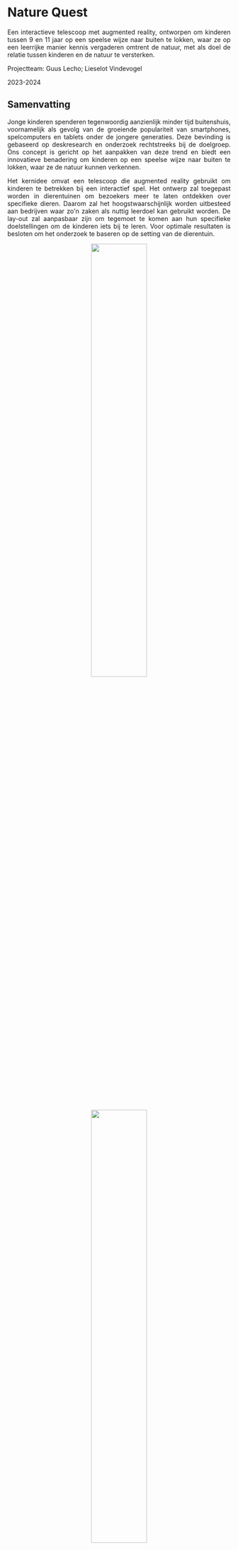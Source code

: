 # Nature Quest
<p align="justify">
Een interactieve telescoop met augmented reality, ontworpen om kinderen tussen 9 en 11 jaar op een speelse wijze naar buiten te lokken, waar ze op een leerrijke manier kennis vergaderen omtrent de natuur, met als doel de relatie tussen kinderen en de natuur te versterken.  

Projectteam: Guus Lecho; Lieselot Vindevogel 

2023-2024

## Samenvatting
<p align="justify">
Jonge kinderen spenderen tegenwoordig aanzienlijk minder tijd buitenshuis, voornamelijk als gevolg van de groeiende populariteit van smartphones, spelcomputers en tablets onder de jongere generaties. Deze bevinding is gebaseerd op deskresearch en onderzoek rechtstreeks bij de doelgroep. Ons concept is gericht op het aanpakken van deze trend en biedt een innovatieve benadering om kinderen op een speelse wijze naar buiten te lokken, waar ze de natuur kunnen verkennen. 
<p align="justify">
Het kernidee omvat een telescoop die augmented reality gebruikt om kinderen te betrekken bij een interactief spel. Het ontwerp zal toegepast worden in dierentuinen om bezoekers meer te laten ontdekken over specifieke dieren. Daarom zal het hoogstwaarschijnlijk worden uitbesteed aan bedrijven waar zo'n zaken als nuttig leerdoel kan gebruikt worden. De lay-out zal aanpasbaar zijn om tegemoet te komen aan hun specifieke doelstellingen om de kinderen iets bij te leren. Voor optimale resultaten is besloten om het onderzoek te baseren op de setting van de dierentuin.
<p align="middle">
<img src="https://github.com/lieselotvindevogel/images/blob/main/foto%204.png" width= "50%"/>  <img src="https://github.com/lieselotvindevogel/images/blob/main/Voor%20naast%20hero%20sketch.png" width= "50%"/></br><em> Figuur 1: Herosketch </em>
</p>

## Introductie
<p align="justify">
From screen time to green time. Een project om kinderen op een speelse manier weer naar buiten te brengen, midden in de natuur. Kunnen we technologie inzetten als een krachtige stimulans om jongeren aan te moedigen om meer buiten te spelen, extra plezier te beleven en tegelijkertijd kennis over de natuur op te doen? Het idee is om kinderen met behulp van een technologisch object de natuur in te lokken en hen een betoverende ervaring te bieden. 
<p align="middle"><img src="https://github.com/lieselotvindevogel/images/blob/main/Afbeelding1.jpg" width= "60%"/></br><em>Figuur 2: (Children are playing outside less and less | Adventure+, z.d.)</em>
</p>
<p align="justify">
We richten ons specifiek op kinderen rond de leeftijd van 9 tot 11 jaar, omdat deze groep al voldoende bewustzijn heeft om zelf te ontdekken hoe ze met nieuwe technologieën kunnen omgaan. Het is van essentieel belang dat kinderen het object direct begrijpen en kunnen bedienen zodra ze het in handen krijgen. Ons doel is om kinderen op een interactieve wijze naar buiten te laten gaan, waarbij ze met behulp van technologie de wereld om hen heen kunnen verkennen. 
<p align="justify">
Met het finaal concept wordt er gestreefd om de natuur te verbinden met de digitale wereld op een manier die boeiend en educatief is voor kinderen. Door middel van een innovatief technologisch apparaat willen we niet alleen de barrière tussen scherm en natuur doorbreken, maar ook een positieve impuls geven aan de relatie tussen kinderen en hun natuurlijke omgeving. Het project streeft ernaar om buiten spelen aantrekkelijker te maken en tegelijkertijd een waardevolle en leerzame ervaring te bieden. 

## Methodologie
<p align="justify">
De methodes die gevolgd worden voor dit project zijn de triple diamond van Zendesk en het NPD proces van Roozenberg en Eekels toegepast op het proces. Het eerste semester gaat over de eerste twee keren convergeren en focust zich dus op de discover en define fase van het project. Het tweede semester gaat over het prototype verder uitwerken met verschillende iteraties, de development fase, het laatste deel van de triple diamond. De specifieke stappen die gemaakt zijn in de discover en define zijn dieper uitgewerkt aan de hand van het NPD process. In het tweede semester is het NPD proces van Roozenberg en Eekels minder gebruikt doordat de richtlijnen van de opdrachten goed samen vielen met de triple diamond. Dit alles is weergegeven in 1 groot schema in fig. 3.  
<p align="middle"><img src="https://github.com/lieselotvindevogel/images/blob/main/methodologie.jpg" width= "65%"/></br><em>Figuur 3: methodologie </em>
</p>
<p align="justify">
In de discovery fase lag de focus vooral op User-Centered Design. Hierbij werden zorgvuldig de behoeften en wensen van gebruikers onderzocht. Hiermee werd een gefundeerde “how might we” gevormd waarmee er in de volgende fase aan de slag wordt gegaan. Dit staat gelijk aan het doorlopen van fase 1-2-3 bij Roozenberg en Eekels. Fase 4 is het einde van de discovery fase. De eerste definitie van het probleem is herbekeken en tot een “how might we” gekomen. 
<p>
 
</p>
<blockquote>
“Hoe kunnen we schoolkinderen (6-11j) avontuur en ontdekking in de natuur laten beleven met behulp van een slim speelgoed?” 
</blockquote>
<p align="justify">
De discovery fase resulteerde in een probleem, dat vervolgens in de definition fase nader werd uitgewerkt. Uit deze verdieping is een concept met verschillende prototypes ontstaan, elk met een specifieke rol in ons proces. Om het eerste semester af te ronden, is er na een gebruikerstoetsing een definitieve vorm van het concept gekozen. In het tweede semester is er volop gewerkt aan de verdere ontwikkeling en verfijning van dit concept. Dit komt overeen met de development fase van de triple diamond. In deze fase zijn er verschillende iteraties ontwerpt en geëvalueerd met de gebruiker. 
<p align="justify">
Voor de evaluatie van verschillende prototypes tijdens interviews werd de benadering van Activity-Centered Design toegepast. Deze methode richtte zich op het observeren van gebruikershandelingen en hun interactie met de ontwerpen. Deze aanpak werd gekozen vanwege de uitdaging bij kinderen om expliciet te benoemen hoe ze met iets omgaan. Door te focussen op hun handelingen konden we een correcter beeld krijgen van hun ervaringen en meningen betreffende de prototypes.  
<p align="justify">
Na iedere fase van onderzoek en prototypes is er een grondige analyse gemaakt van de resultaten. Deze zijn terug te vinden in de OneDrive (Opdracht gebruiksgericht ontwerpen) ieder onder hun eigen fase. De bevindingen worden meegenomen in doorlopen van volgende fasen tot aan het eindconcept. Het eindconcept omvat alle bevindingen die gedurende het jaar zijn verzameld. Al deze bevindingen zijn samengevat in een tabel met requirements, deze tabel is terug te vinden op het einde van deze bundel. 
 
## Discovery
### Doelstellingen
<p align="justify">
Wat willen we juist bereiken in de discovery fase? Het doel is om te onderzoeken hoe kinderen omgaan met de natuur. Is het mogelijk om technologie als stimulans te gebruiken om kinderen meer op een speelse manier naar buiten te doen gaan? Hoeveel tijd brengen kinderen door binnen? We trekken het probleem open en kijken naar het brede aspect ervan. We willen inzichten verkrijgen over hoe kinderen de natuur nu ervaren. Hiernaast willen we ook te weten komen welk speelgoed kinderen momenteel het meest bezig houdt en waarom dit zo is. 

 ### Materiaal & methoden
 <p align="justify">
In deze fase was het essentieel om het probleem grondig te verkennen. Door middel van deskresearch en een focusgroep met betrekking tot het probleem hebben we een globaal overzicht verkregen van diverse inzichten. 

De deskresearch was een benchmark (n=7) van verschillende producten. 
<p align="justify">
Er wordt gesurft naar websites van grote, bekende speelgoedwinkels. De online catalogus wordt gefilterd op de gewenste leeftijd en vervolgens op populariteit. Uit de populairste verkochte items worden de producten gekozen (proberen om zo verschillend mogelijke categorieën te nemen). 
<p align="justify">
Er wordt gekeken naar wat het product zo populair maakt. Zijn er bepaalde features waardoor het product zo aantrekkelijk is voor de kinderen? Vervolgens wordt er gekeken welke van deze features mogelijk te gebruiken zijn voor een nieuw digitech product om buiten te spelen. Deze features worden gerangschikt naar haalbaarheid en nut voor het nieuwe product. De meest belangrijke bepalen de trends voor het product. 
 <p align="justify">
De focusgroep (n=11) wordt gehouden bij 11 kinderen met een leeftijd tussen 8 en 10 jaar. Het is een diepgaand groepsinterview waar op interactieve wijze getoetst wordt naar kinderen hun ervaring met natuur en ontdekking. 

Vertrekkende vanuit de volgende onderzoeksvragen werd het interview opgesteld: 

A. Wat vinden kinderen avontuurlijk, hoe willen zij de natuur ontdekken? 

B. Welk (buiten)speelgoed bestaat er al en wat is populair onder deze leeftijdscategorie? 

C. Wat houdt kinderen bezig in hun vrije tijd, voor welke momenten moet er een oplossing komen? 
<p align="justify">
De vragen waren een combinatie van brainstormoefeningen, actieve oefeningen (tekenen, avontuurtje gaan beleven) en statische vragen die gesteld werden. Uit de antwoorden worden gezamenlijke inzichten, thema’s, objecten gezocht. Deze terugkomende informatie duidt waar kinderen op dit moment mee bezig zijn en welke verbanden zij leggen met spel en natuur. 

 ### Resultaten
<p align="justify">
Het uitgebreid analyseren stelde ons in staat om uiteenlopende en waardevolle ideeën te genereren. Om deze gegevens effectief samen te voegen en een helder beeld te creëren, zijn verschillende methoden toege past. 
<p align="justify">
In de benchmark kwamen per speelgoed een aantal populaire features naar voren. Deze belangrijke features werden gecategoriseerd en gerangschikt, we bekwamen volgende lijst van belangrijke eigenschappen. 

1. Autonomie en zelfstandigheid 
2. Diverse opties 
3. Vooruitgang en ontgrendeling (alles verzamelen) 
4. Creativiteit en bouwen 
5. Actie 
6. Audiovisuele feedback 
7. Verbeelding en rollenspel 
8. Competitie 

De resultaten van de focusgroep zijn  
<p align="justify">
Kinderen komen met veel verschillende ideeën af over avontuur. Ze weten zeer duidelijk wat avontuurlijk is en er bestaat veel avontuur. We zien dit ook terugkomen in creativiteit. Namelijk, ze hebben veel verschillende ideeën om voorwerpen te gebruiken. 
Bij de brainstorm over de natuur bekijken ze het begrip al zeer breed. Ze weten zeer goed wat alle facetten van de natuur zijn. 
Als al het voorgaande gecombineerd wordt met het erop uit trekken, is te zien dat kinderen altijd wel iets van avontuur kunnen verzinnen. Ze hebben heel veel ideeën en meer dan voldoende creativiteit om op pad te gaan en met verhalen terug te komen. 
Bij het favoriete speelgoed komen veel van deze avonturen terug maar dan digitaal op een scherm. Er wordt gekozen voor een scherm binnen uit gemakzucht omdat ze dan niets meer moeten maken en direct kunnen beginnen spelen. 
Inhoudelijk komen enkele thema’s een paar keer terug: Survival (hut bouwen, beschermen, overleven,… ); Bouwen (Minecraft, kampen, ...); Op toch gaan (kamperen, rechtdoortocht, andere werelden,...) 

De resultaten van de deskresearch en de focusgroep zijn vervat in enkele rapporten die terug te vinden zijn in volgende mapje [discovery](https://ugentbe-my.sharepoint.com/:f:/g/personal/guus_lecho_ugent_be/EmB7dOgy2bxIj7EZAW5QhpEBqS87obiWapYT5C1aDM4AlQ?e=JEem2P).


### Conclusies & implicaties
<p align="justify">
De implicaties van de benchmark voor het design zijn dat de terugkomende features zeker moeten geïntegreerd worden in het concept. Het zal waarschijnlijk niet mogelijk zijn om alle punten toe te passen in één concept, aangezien deze van verschillende categorieën speelgoed komen. Het zal toch aangeraden zijn om er zoveel als mogelijk rekening mee te houden. 
Kinderen tussen 8 en 10 jaar hebben een intrinsieke behoefte aan avontuur en exploratie. Ze zijn buitengewoon creatief in hun benadering van avontuur, waarbij ze diverse elementen van de natuur integreren in hun spel. De connectie en de verbinding naar de natuur is dus reeds aanwezig. Dit is ook de reden waarom er voor deze leeftijd is gekozen.
Uit hun favoriete speelgoedkeuzes blijkt dat digitale speelervaringen populair zijn. Toch hebben kinderen een verlangen naar fysieke interactie in de natuur. Dit suggereert een mogelijkheid om technologie te gebruiken om hen naar buiten te brengen en hun ervaringen te verrijken. 
De finale “how might we” die bekomen wordt is de volgende:  

"Hoe kunnen we schoolkinderen (6-11j) avontuur en ontdekking in de natuur laten beleven met behulp van een slim speelgoed?"

Deze vraag gaan we proberen oplossen met het concept dat in de definition fase bepaald wordt. 

 

## Definition
### Doelstellingen
<p align="justify">
In de definition fase wordt er gestreefd om binnen een korte periode een uiterst helder beeld te ontwikkelen van het concept. Door middel van het creëren en evalueren van diverse prototypes, evenals het voeren van doelgerichte interviews, beogen we een diepgaand inzicht te verkrijgen. Het doel is om aan het einde van deze fase een goed doordacht concept te hebben, waarop we in het tweede semester kunnen voortbouwen. De basisvorm van het concept zal tegen die tijd vast liggen, waardoor de focus in het tweede semester met name zal liggen op de technologische kant. 

 ### Materiaal & methoden
 <p align="justify">
De vorm van het product is onderzocht geweest aan de hand van twee waves van prototypes. Per wave zijn drie verschillende varianten van het product gemaakt. Deze varianten gaven ons na gebruiker interviews, inzichten die ons verder konden helpen met de beslissing over de functionele vorm van het product. 
<p align="justify">
Wave 1 prototypes: test de algemene vorm van het product. (n=3) 
Materiaal: 
<p align="middle"><img src="https://github.com/lieselotvindevogel/images/blob/main/Afbeelding4.png" width= "60%"/></br><em>Figuur 4: prototypes wave 1 </em>
</p>
<p align="justify">
Methode: 
Aan de hand van deze drie objecten wordt een gebruikers interview opgesteld om antwoord te krijgen op volgende onderzoeksvraag:
Welke vorm van het speelgoed werkt het beste?
-	Kinderen moeten direct begrijpen hoe ze het moeten gebruiken
-	Het moet leuk zijn om te gebruiken
-	Grootte (lompheid): is er plaats voor elektronica maar kunnen de kinderen het dan nog gebruiken
-	Interactie met het voorwerp: interesseert het kinderen wel dat de telescoop uitgeschoven kan worden
<p align="justify">
De gebruiker krijgt alle drie de versies te zien. Hij moet vervolgens een korte simulatie doorlopen met elke versie. De geïnterviewde kan dus zeer goed kiezen en vergelijken welke versie van het object hij het beste vindt.
Wave 2 prototypes: kijkt naar de interactie met het product en hoe de gebruiker het scherm zal bedienen. (n=3)
Materiaal:
<p align="middle"><img src="https://github.com/lieselotvindevogel/images/blob/main/Afbeelding1.png" width= "60%"/></br><em> Figuur 5: prototype wave 2 </em>
</p>
<p align="justify">
Methode:
Aan de hand van deze drie objecten wordt een gebruikers interview opgesteld om antwoord te krijgen op volgende onderzoeksvragen:
Welke positie van de knoppen zorgt voor de makkelijkste interactie?
Welke variant van knoppen levert het hoogste gebruiksgemak en hoe moeten deze knoppen er dan uitzien?
Bij deze wave krijgt de gebruiker telkens maar één versie van de prototypes te zien. We willen een diepere connectie met de gebruiker en het voorwerp. We willen geen oppervlakkige vergelijking tussen de verschillende opties maar we willen begrijpen waarom een bepaalde versie goed of slecht is zodat deze goede of slechte eigenschappen ook bekeken kunnen worden in de andere versies.

### Resultaten

<ul>De resultaten van wave 1 zijn:
 
 <li>Gebruiker 1: Telescoop > vergrootglas > verrekijker</li>
 <li>Gebruiker 2: Verrekijker > telescoop > vergrootglas</li>
 <li>Gebruiker 3: Telescoop > verrekijker > vergrootglas</li>
</ul>
De volgorde van de vorm waren voor iedere gebruiker anders.
<p align="middle"><img src="https://github.com/lieselotvindevogel/UCD_SEM1/blob/main/IMG_20240121_163212%20.jpg" width= "30%"/></br><em> Figuur 6: gebruiker wave 1</em></p>
<p align="justify">
Over het algemeen tonen de conclusies aan dat de telescoop, ondanks enkele kwaliteitsproblemen met het schuifmechanisme, als het meest favorabele prototype wordt beschouwd vanwege de sterke visuele herkenning en de associatie met avontuurlijke verhalen. De verrekijker wordt ook positief beoordeeld, vooral vanwege de bekendheid ervan thuis en de goede passing op het gezicht. Het vergrootglas wordt als minder interessant beschouwd, voornamelijk omdat het als te eenvoudig en niet speels genoeg wordt ervaren. Over het algemeen benadrukken de conclusies het belang van herkenning, speelsheid en goede kwaliteit bij het ontwikkelen van een succesvol eindproduct.
Bij de telescoop verstaan de kinderen rapper hoe ze met het voorwerp moeten omgaan. Dit kan ook liggen aan enige herkenning met het voorwerp, maar ook omdat het iets is wat eenvoudig te gebruiken valt. Het interesseert de kinderen zeker en vast dat de telescoop kan uitschuiven. Over het uitschuiven moet nog praktisch nagedacht worden omdat dit niet eenvoudig te realiseren valt met de elektronica die erin zal verwerkt moeten worden.
</p>
<p align="middle"><img src="https://github.com/lieselotvindevogel/images/blob/main/Afbeelding2.jpg" width= "30%"/></br><em> Figuur 7: gebruiker wave 1</em>
</p>
<p align="justify">
De resultaten van wave 2 zijn:
De versie met de knoppen vooraan gaf de beste ervaring. Door de knoppen vanachter botste de gebruiker met zijn mouw tegen het gezicht. De variant van knoppen vooraan is minder duidelijk te kiezen. Wel zijn er enkele designfeatures waar rekening mee gehouden kan worden om tot een derde finale variant van knoppen te komen.
<p align="justify">
De knoppen zouden best iets groter zijn, zodat er minder gekeken moet worden en dat er minder vaak twee knoppen tegelijk ingedrukt worden.
De knoppen moeten meer intuïtief zijn en feedback geven zodat de kinderen niet moeten kijken op welke knop ze duwen maar dat ze het kunnen voelen. Iets minder knoppen kunnen hier ook bij helpen.
Het design moet ook zowel voor rechtshandigen als voor linkshandigen werken.
<p align="middle"><img src="https://github.com/lieselotvindevogel/images/blob/main/Afbeelding3.jpg" width= "30%"/></br><em> Figuur 8: gebruiker wave 2</em>
</p>

De resultaten van de interviews zijn vervat in enkele rapporten die terug te vinden zijn in volgende mapje [definition](https://ugentbe-my.sharepoint.com/:f:/g/personal/guus_lecho_ugent_be/EhM6lTMHFRVAvtqnNgkCbIIBnUWxCHP-qRoDDM2QlJ6DZQ?e=enKGHK).

### Conclusies & implicaties
<p align="justify">
Dit onderzoek heeft geleid tot het identificeren van de richting waarin verder zal gegaan worden met het concept. 
Wave 1 heeft de vorm van het object definitief vastgelegd op een telescoop. Dit was het meest favoriete object. Er zijn ook enkele belangrijke aspecten die bij het eindproduct aanwezig moeten zijn, namelijk: herkenning, speelsheid en goede kwaliteit.
Bij wave 2 kon er dan verder getest worden op de telescoop. De implicatie van deze wave op het design is dat de knoppen vooraan op het speelgoed moeten zitten. De variant van knoppen ligt niet vast door dit onderzoek. In het tweede semester zullen deze nog verder bestudeerd moeten worden en zeker ook in combinatie met de uitwerking van het display en spel. Er zijn wel enkele vereisten voor de knoppen bevonden waar wel rekening mee moet gehouden worden in verdere prototypes.
De bekomen bevindingen zijn een leidraad voor het vervolg van het project, waarbij het doel is om het gekozen concept verder te verfijnen en ontwikkelen op technologisch vlak.

 ## Development 1 : The Body
### Doelstellingen
<p align="justify">
 Op basis van antropometrische data worden enkele fysische eigenschappen van de telescoop gecontroleerd en afgetoetst. De belangrijkste eigenschappen die hier gecontroleerd worden zijn de maximale dikte van de grootste buis en de maximale totale lengte van de telescoop. Om de technologie later te integreren in het product is een zo dik mogelijke buis en een zo lang mogelijke telescoop preferabel omdat er dan zoveel mogelijk interne plaats is. De afmetingen kunnen echter niet oneindig groot gekozen worden. Deze moeten op maat zijn van het uiteindelijke doelpubliek. Deze development geeft dus als resultaat de afmetingen van het uiteindelijke product.

 ### Materiaal & methoden
 <p align="justify">
Het gekozen design type, "Design for the small" (P5), is een bewuste en doordachte beslissing geweest. Dit ontwerpprincipe benadrukt het belang van het richten op de kleinste gebruiker, waardoor het ontwerp niet alleen geschikt is voor kinderen met een kleinere gestalte, maar ook voor grotere kinderen. Door te beginnen met het ontwerpen voor de kleinste persoon wordt gegarandeerd dat het product voor een breed scala aan gebruikers geschikt zal zijn. 
Als eerste wordt de voorkeur van diameter van de buis bepaald. Met behulp van deze diameter wordt dan de totale lengte van de telescoop gecontroleerd.

#### Diameter eerste buis (n=3)
<p align="justify">
Uit de antropometrische data komt dat voor P5 een buisdiameter van 54mm nodig zou zijn. Drie diameters van standaardbuizen die rond deze diameter liggen worden getest. Zo zijn de diameters 40mm, 50mm en 74mm. Zoals in figuur 9 te zien.

<p align="middle"><img src="https://github.com/lieselotvindevogel/images/blob/main/materiaal%20-%20test%201.jpg" width= "50%"/></br><em> Figuur 9: testmateriaal </em></p>
<p align="justify">
De gebruikers krijgen een korte uitleg van het spel en het voorwerp. Ze krijgen vervolgens alle drie de diameters om vast te nemen. Er wordt hun gevraagd naar welke diameter ze het beste kunnen vasthouden en welke het meeste gebruiksgemak en comfort geeft. Elke gebruiker moet interageren met alle verschillende diameters. Zo kan de respondent goed vergelijken tussen de verschillende stukken en aantonen waarom die voor het ene kiest en niet voor het andere.

 #### Totale lengte telescoop (n=3)
 <p align="justify">
De data voor de lengte van de arm geeft voor P5 een lengte van 504mm. Er wordt een buis voorzien die langer is dan deze lengte. Zo kunnen de gebruikers de buis minder ver of net verder dan 504 schuiven.

 <p align="middle"><img src="https://github.com/lieselotvindevogel/images/blob/main/testpersoon%202-%20lengte.jpg" width= "50%"/></br><em> Figuur 10: test totale lengte </em></p>
 <p align="justify">
 De gekozen buis uit het eerste deel wordt vervolgens op het lange stuk buis gestoken. Zoals op figuur 10 te zien is. De gebruikers worden vervolgens gevraagd om de buis een paar keer naar voor en naar achter te schuiven en vervolgens om de buis te schuiven tot de locatie tot waar het comfortabel aanvoelt. Deze afstand wordt aangeduid op de buis en wordt opgenomen.
  
Het volledige protocol is te vinden via volgende link: [Protocol development 1](https://ugentbe-my.sharepoint.com/:w:/g/personal/guus_lecho_ugent_be/EZeUeyl1f-5Ij6RfCyWWGyYBc1mDRPKKcv3YyqOjGo0wqA?e=F26V6i).
 
### Resultaten
#### Diameter eerste buis
<p align="justify">
Testpersoon 1 vindt de 2e afmeting van de buis het beste. De 1e voelt te groot aan en de 3e is dan weer te klein. De 2e ligt perfect in de hand.
<p align="justify">
Testpersoon 2 verkiest ook de 2e tegenover de andere diameters. Toen de 3e buis werd voorgesteld was er geen twijfel meer dat hij de 2e het beste vindt. Toen er naar de reden werd gevraagd was het antwoord direct dat de 1e buis te groot was voor zijn hand en de 3e dan weer te klein.
<p align="justify">
Testpersoon 3 verkiest de 1e grote buis tegenover de andere diameters. Dit kan te verklaren zijn doordat testpersoon 3 haar handen groter was dan de andere testpersonen. Het kan ook te verklaren zijn omdat ze al 11 was en de andere testpersonen 9/10 jaar oud. De tweede vond de testpersoon ook goed, maar toch ging de voorkeur naar 1. De derde was te klein, dit is zelf ook gecapteerd geweest tijdens het interview.

 #### Totale lengte telescoop
Voor de eerste persoon maakte het niet veel uit, maar uiteindelijk heeft hij toch een antwoord gegeven. De totale lengte van de schuifbuis vond hij goed genoeg. 
<p align="middle"><img src="https://github.com/lieselotvindevogel/images/blob/main/testpersoon%201%20-%20lengte.jpg" width= "50%"/></br><em> Figuur 10: totale lengte persoon 1 </em></p>
De tweede persoon wilde zelf nog langer gaan dan de normale buis. (zie onderstaande foto)
<p align="middle"><img src="https://github.com/lieselotvindevogel/images/blob/main/testpersoon%202-%20lengte.jpg" width= "50%"/></br><em> Figuur 11: totale lengte persoon 2 </em></p>
De derde persoon vindt de lengte van de stok goed genoeg. De testpersoon verschoof de buis tot aan de stop en vond dit perfect. 
<p align="middle"><img src="https://github.com/lieselotvindevogel/images/blob/main/testpersoon3%20-%20lengte.jpeg" width= "50%"/></br><em> Figuur 12: totale lengte persoon 3 </em></p>
<p align="justify">
Deze test was niet eenvoudig te bepalen want voor de kinderen doet de lengte er niet echt toe. Ze vonden het allemaal goed wat er gedaan werd.

Het volledige rapport is te vinden via volgende link: [Rapport development 1](https://ugentbe-my.sharepoint.com/:w:/g/personal/guus_lecho_ugent_be/EXGRewh3i4lKsPRrRqzr-GIBd-kwIrw7r99lA7hs726Zgw?e=LNdLLp) 

 ### Conclusies & implicaties
 <p align="justify">
De conclusie van deze development is dat de eerste buis een maximale diameter van 50mm kan hebben. De totale lengte van de telescoop mag maximaal 500mm zijn. Met deze afmetingen blijft het voorwerp comfortabel voor de gebruikers.



## Development 2 : The Mind 
### Doelstellingen
<p align="justify">
Deze deeldevelopment focust zich op de usability en de user experience. In deze fase wordt er een eerste versie van het spel gemaakt en wordt dit voor een eerste keer getest op gebruikers. Als eerste wordt het product bij experts getest. Vervolgens vindt er een aanpassing plaats en worden er usability testen gedaan bij het doelpubliek. Het doel van deze fase is het spel en de interacties met het voorwerp om het spel te kunnen spelen te evalueren. De interactie met de telescoop en het spel zullen enkele design criteria met zich meebrengen om zowel het spel zelf als het object mee te verbeteren.

### Materiaal & methoden
<p align="justify">
Deze development bestaat uit twee delen. Als eerste een expert evaluation bij medestudenten en vervolgens usability testen bij het doelpubliek.

#### Expert evaluation (n=2)
<p align="justify">
Aan de hand van de heuristieken van Nielsen zijn er enkele criteria waar de experten zullen naar kijken bij het testen van het prototype. Uit de heuristieken is er gekozen geweest voor volgende aandachtspunten.
<ul>
 <li>Error preventie</li>
 <li>Herkenning in plaats van herinnering</li>
 <li>Flexibiliteit en efficiëntie in gebruik</li>
 <li>Eenvoudige iconen/ handeling</li>
 <li>Esthetisch en minimalistisch design</li>
</ul>
<p align="justify">
Deze criteria worden beoordeeld en genoteerd. Vervolgens kunnen deze omgezet worden in design requirements. Tijdens de test wordt er ook geobserveerd wat de gebruikers met het object doen en hoe ze het spel spelen.
<p align="justify">
De experten krijgen eerst een korte uitleg van het spel. Vervolgens spelen zij het spel. Dit gebeurt via een smartphone die op het einde van de telescoop het scherm simuleert dat in latere versies verwerkt zal zijn in de telescoop zelf. Op het scherm komt een eertse versie van het spel die gemaakt is in Protopie. Omdat er geen logica en electronica in dit prototype aanwezig is wordt de Wizard of Oz techniek toegepast. Respondenten voeren de interactie met het prototype uit maar de interviewer stuurt met de controller op een apart scherm de applicatie aan. Figuur 13 toont het prototype waarop deze test uitgevoerd is.
<p>
<p align="middle"><img src="https://github.com/lieselotvindevogel/images/blob/main/Foto13.jpg" width= "30%"/></br>Figuur 13: prototype </em></p>
</p>
<p align="justify">
Figuur 14 toont de gsmhouder waarmee een scherm gegenereerd wordt.
Tussen de twee testen met de verschillende experts is het design van de protopie reeds aangepast om nog betere optimalisatie toe te laten.
 
<p align="middle"><img src="https://github.com/lieselotvindevogel/images/blob/main/Foto14.jpg" width= "30%"/></br><em> Figuur 14: prototype </em></p>

#### Usability testen (n=2)
<p align="justify">
De usability testen worden uitgevoerd bij twee proefpersonen van het doelpubliek. Enkele usability goals zijn opgesteld en deze worden afgetoetst bij deze gebruikers. Dit is ook de eerste keer dat een gebruiker van het doelpubliek het spel zal spelen en dus zijn ook de reacties tijdens het spelen zeer belangrijk. 
De proefpersonen krijgen een korte uitleg van het spel. Vervolgens spelen ze het spel, met behulp van de WoZ techniek. Na het spelen van het spel is er een gesprek om te vragen wat ze ervan vonden. De antwoorden op de vragen worden genoteerd en verwerkt tot design requirements. 

##### Usability goals
<p align="justify">
<ul>
 <li>Het uitschuiven om het spel aan te zetten moet zonder uitleg logisch zijn</li>
 <li>De speler begrijpt dat hij vooraan moet knijpen om te interageren met het spel (met de uitleg die gegeven is)</li>
 <li>Het draaien aan de telescoop om in en uit te zoomen lukt en voelt natuurlijk aan</li>
 <li>De speler kan het spel volgen en begrijpt telkens wat hij moet doen zonder bijkomende uitleg</li>
 <li>Het verschil tussen de interactie van lang en kort knijpen wordt duidelijk en heeft geen verdere uitleg nodig (uiteindelijke doel, er moet op het einde van het spel niet altijd meer gezegd worden wanneer er lang geknepen moet worden en wanneer kort)</li>
 <li>De gebruiker kijkt echt door de telescoop en gebruikt het echt om mee rond te kijken door de ruimte (hij/zei kijkt niet gewoon rond en dan door de telescoop maar kijkt de hele tijd door de telescoop zelf)</li>
</ul>

Het volledige protocol is te vinden via volgende link: [Protocol development 2](https://ugentbe-my.sharepoint.com/:w:/g/personal/guus_lecho_ugent_be/EbLS7eyIyCVJgyqAJpTK9MQBhUPuMMKVQ3SPZoPrF560Tw?e=2HB8Mu)

### Resultaten
#### Expert evaluation
<p align="justify">
De eerste testpersoon kreeg de eerste versie van de protopie te zien. Figuur 15 toont het ingevulde figma bestand met de heuristieken van Nielssen.

<p align="middle"><img src="https://github.com/lieselotvindevogel/images/blob/main/Figuur%2015.jpg" width= "40%"/></br><em> Figuur 15: heuristieke evaluatie </em></p>


<p align="justify">
De tweede persoon kreeg dan al een tweede versie van de protopie applicatie te zien. Deze was al aangepast met enkele dingen die de eerste persoon had gezegd. Figuur 16 toont haar ingevuld figma bestand met de evaluatie voor deze versie en de interactie.
<p align="middle"><img src="https://github.com/lieselotvindevogel/images/blob/main/Figuur%2016.jpg" width= "40%"/></br><em> Figuur 16: heuristieke evaluatie </em></p>


<p align="justify">
Deze aandachtspunten zijn allemaal vertaald naar design requirements.

#### Usability testen
<p align="justify">
De proefpersonen gaven nuttige antwoorden op de vragen die gesteld zijn om de usability goals te testen. Deze antwoorden werden vervolgens ook vertaald naar design requirements.
Enkele voorbeelden van antwoorden.
“Ja, het was makkelijk om te begrijpen wat ik moest doen. De opdrachten kwamen op het scherm.”
“Kort knijpen was om het dier te zien te krijgen en lang knijpen was altijd als ik iets wou scannen.”
“Wat ik moeilijk vond, was soms de opdrachten heel snel achter elkaar kwamen, dan moest ik goed opletten.”


<p align="middle"><img src="https://github.com/lieselotvindevogel/images/blob/main/17.jpg" width= "50%"/></br><em> Figuur 17: uitgeschoven prototype </em></p>


Het volledige rapport is te vinden via volgende link: [Rapport development 2](https://ugentbe-my.sharepoint.com/:w:/g/personal/guus_lecho_ugent_be/EcQ3tQcofmlDhvAmm6FE2CsBpbVfpBuwv3tyJWx7hR2olQ?e=AoFtCH)

### Conclusies & implicaties
<p align="justify">
Deze development heeft veel inzichten met zich meegebracht. Deze inzichten kunnne gebruikt worden om de interacties met de telescoop te verbeteren en om het spel zelf te verbeteren. De protopie, wat het spel moet voorstellen, is al een paar keer geupdatet en kan nog verder aangepast worden. De inzichten werden vertaald naar volgende design requirements.


| Requirement                                                                                                        |
|:------------------------------------------------------------------------------------------------------------------|
| Het object moet vlot bewegen, bij het in en uitschuiven en het draaien mag het niet te stroef zijn zodat dit niet lukt. |
| Een korte uitleg zodat er rap naar het spel gegaan kan worden (al spelend uitleg geven) => Er mag geen lange uitleg nodig zijn. |
| Inzoomen moet een goede respons geven, instant zijn.                                                              |
| Extra feedback tijdens het draaien en inzoomen (trilling/geluid/…).                                                |
| De afstand van het scherm tot het oog goed bepalen, zorgen dat het scherm groot genoeg zichtbaar is en dat het leesbaar is (mogelijks lenzen toevoegen). Zorgen dat het ook voor iedereen zichtbaar is (mensen met bril). |
| Een gate maken bij elk scherm/tekst. Gebruikers moeten eerst een handeling doen voor dat het scherm weg gaat. Anders bestaat de kans dat ze het gemist hebben. |
| De knop moet visueel en ook tactiel duidelijk te herkennen zijn => de knop moet ook effectief werken.              |
| De tekst met de instructie moet pas verdwijnen na een handeling, niet vanzelf.                                     |
| Iets meer interactie voorzien (knijpen + draaien tegelijk) of meer dan enkel visuele feedback.                     |
| Lang knijpen goed timen zodat dit niet te lang duurt.                                                             |
| Esthetisch: het is een spel voor kinderen dus leuke, speelse graphics en kleuren.                                  |
| Uitleg over de interacties aan de start geven, niet pas vlak voor ze nodig zijn (soort van tutorial).              |
| De telescoop mag niet te gemakkelijk terug naar binnen schuiven, als ze uitgeschoven is moet ze in deze staat blijven staan. |
| De knop moet visueel en ook tactiel duidelijk te herkennen zijn.                                                  |
| Variant voor andere talen.                                                                                        |
| Feedback tijdens en na het knijpen, niet enkel visuele feedback.                                                  |
| Object moet sterk gemaakt zijn, het mag niet aanvoelen alsof het kapot kan gaan. Kinderen moeten het gevoel hebben dat ze er mee kunnen doen wat ze willen en moeten doen. |


## Development 3 : The Senses 
### Doelstellingen
<p align="justify">
Het doel van de laatste develop opdracht is om het prototype nog een laatste keer te verbeteren. De focus ligt vooral op de human senses en dus op de input en de output van de verschillende interacties. Het concept is geanalyseerd met een hiërarchische taakanalyse waarin de interactieopties in kaart zijn gebracht. Deze analyse beschrijft stap voor stap hoe het product wordt gebruikt, van begin tot eind.  Deze mapping was essentieel om de juiste interacties effectief te kunnen testen. Bij iedere interactie is nagedacht naar de verschillende mogelijkheden. Voor de testen is er gekozen om gebruikt te maken van geluid, trillingen en visuele weergave. Deze interacties zijn ieder op zijn manier toegevoegd aan het prototype. Uit de testen zal blijken of dit een meerwaarde was om toe te voegen of niet.  
<p align="middle"><img src="https://github.com/lieselotvindevogel/images/blob/main/hi%C3%ABrarchische%20taakanalyse.png" width= "95%"/></br><em> Figuur 18: hiërarchische taakanalyse </em>
<ul>
 <li>Zijn de aanpassingen een nuttige toevoeging?</li>
 <li>Is de knop beter nu er een siliconen knijpstuk zit?</li>
 <li>Is de ratel bij het draaien een meerwaarde?</li>
 <li>Het spel maakt geluid bij bepaalde handelingen, is dit een verbetering?</li>
 <li>Het spel trilt bij bepaalde handelingen, is dit een verbetering?</li>
</ul>

Er wordt een antwoord gezocht op deze bovenstaande vragen.

### Materiaal & methoden
<p align="justify">
Deze vragen worden onderzocht aan de hand van een usability test (n=4) bij het doelpubliek. De protopie is sinds de vorige test aangepast. Deze maakt nu ook geluid bij bepaalde handelingen en zorgt voor trillingen in de gsm tijdens het scannen. Halfverwege de testversie van het spel valt dit geluid en deze trilling weg. 
Er zijn ook enkele fysieke toevoegingen gedaan aan het prototype. Op figuur 19 is de siliconen knijpknop te zien. Door hierin te knijpen hebben de gebruikers interactie met het spel. Op figuur 20 is een ratel te zien. Deze zorgt voor geluid en trilling bij het draaien om in en uit te zoomen. 
 
<img src="https://github.com/lieselotvindevogel/images/blob/main/19.jpg" width= "50%"/></br><em> Figuur 19: siliconen knijpstuk</em>

<img src="https://github.com/lieselotvindevogel/images/blob/main/20.jpg" width= "50%"/></br><em> Figuur 20: ratelstuk </em>


<p align="justify">
De respondenten worden gevraagd om het protopiespel te spelen. Tijdens het spel moet de interviewer goed observeren wat de reactie is als het geluid wegvalt. Na het spel wordt een gesprek gestart met enkele vragen om hun ervaring met de interacties te bepalen.
De data wordt opgenomen door notities te maken en observaties te maken. Na het interview worden de observaties opgeschreven zodat deze in het rapport opgenomen kunnen worden. Achteraf wordt de data geanalyseerd door een antwoord te formuleren op de onderzoeksvragen door de thema’s die besproken zijn in het interview te gebruiken. 

Het volledige protocol is te vinden via volgende link: [Protocol development 3](https://ugentbe-my.sharepoint.com/:w:/g/personal/guus_lecho_ugent_be/EfGBGDDeJCtCnnst6exLfhcBnYmyQGcC4pjrI1hwY7UFUA?e=8HyVR0)

### Resultaten
<p align="justify">
De proefpersonen gaven veel antwoorden op de vragen die gesteld werden. Deze antwoorden werden vertaald naar design requirements. Enkele voorbeelden van antwoorden zijn.
“Ja, ik merkte dat het trillen stopte. Ik denk dat het wel nodig is, het maakt het spannender.”
“Ik vond het in het begin beter met de stem, maar daarna maakte het niet zo veel uit. Geluid is wel belangrijk, het maakt het spel leuker.”
“Das helemaal niet moeilijk. Het knijpen gaat makkelijk, ik heb geen problemen met die knop.”
“Misschien zou het leuk zijn als de telescoop ook trilt als je de sterren krijgt.”

/// figuur 21 iemand met het finale prototype ///
<p align="middle"><img src="https://github.com/lieselotvindevogel/images/blob/main/21.png" width= "50%"/></br><em> Figuur 21: finaal prototype </em></p>


Het volledige rapport is te vinden via volgende link: [Rapport development 3](https://ugentbe-my.sharepoint.com/:w:/g/personal/guus_lecho_ugent_be/EdRbPTddkplFs-zOVoXkUjIBpAc73GV-_wfh07C0kwwXjw?e=2dbd3q)

### Conclusies & implicaties
<p align="justify">
De antwoorden op de onderzoeksvragen zijn afgeleid uit de antwoorden van de gebruikers. De knop is beter met het siliconen knijpstuk, wel moet er nog een mechanische stap aan verbonden worden zodat het klikt. De ratel zorgt voor extra interactie tijdens het inzoomen en is dus een meerwaarde. Geluid en trillen tijdens het spel zijn ook een positief punt. Wel moet gekeken worden waar dit kan gebeuren en in welke mate. Deze bevindingen en andere zijn ook nog omgezet naar design requirements.

| Requirement                                                                                                   |
|---------------------------------------------------------------------------------------------------------------|
| Variatie in de leerdoelen en uitdagingen om de nieuwsgierigheid van de kinderen te prikkelen. Meer verscheidenheid in opdrachten. |
| De optie om te kiezen uit verschillende soorten telescopen met unieke eigenschappen en kleuren.                |
| Mogelijkheid om de telescoop aan te passen qua kleur en uiterlijk.                                            |
| De knop moet visueel aangeven wanneer er geknepen moet worden, bijvoorbeeld door te knipperen of trillen in de knop zelf. |
| De telescoop moet trillen tijdens het scannen en bij specifieke gebeurtenissen, zoals het verkrijgen van sterren. |
| Geluid is belangrijk tijdens het spelen, extra geluidseffecten toevoegen.                                       |
| De stem moet duidelijk en goed verstaanbaar zijn, eventueel met de mogelijkheid om de stem te kiezen of aan te passen. |
| Een stem die instructies geeft is nuttig, vooral aan het begin, maar moet niet te veel praten. (meeste info nog steeds ook visueel) |
| Samen met vrienden kunnen spelen. Een sociaal aspect eraan toevoegen.                                           |
| Een knijpknop is een goede vorm van interactie (zorgt ook voor een vorm van robuustheid).                       |
| De telescoop moet een voelbare trilling geven tijdens het draaien om in en uit te zoomen (Geeft een beter gevoel van dat er iets gebeurt). |



## Algemene Conclusie
### Conclusie
<p align="justify">
Alle testen en onderzoek hebben ons gebracht tot een prototype met een vrij grote productmaturiteit. Vooral op het vlak van vorm van het object en op het vlak van het spel en concept heeft het product al grote stappen gezet. Als we terugkijken naar de originele opdracht hebben we deze goed kunnen volbrengen. We hebben een technologisch speelgoed waardoor kinderen een leuk, speels en avontuurlijk moment kunnen hebben in een dierentuin. Dit leert hun iets bij over de dieren en brengt hun dichter in contact. Het eindproduct is een prototype dat er ook nog vrij goed uitziet. 
 
<p align="middle"><img src="https://github.com/lieselotvindevogel/images/blob/main/Figuur%2022%20(1).jpg" width= "40%"/>  <img src="https://github.com/lieselotvindevogel/images/blob/main/Figuur%2022%20(2).jpg" width= "40%"/></br><em> Figuur 22: finaal prototype </em></p>



 <p align="justify">
In eerste instantie is het product verder ontwikkeld met Protopie. Dit is een goedkope manier om de eerste interactie met het scherm en het spel te simuleren. Door middel van wizard of oz simulatie kunnen we met een tweede scherm het scherm binnen het product aansturen. In het prototype was het niet nodig om arduino toe te voegen, maar in het mate van mogelijk is dit toch toegepast.
Het bedenken en bouwen van de verschillende prototypes heeft ervoor gezorgd dat het product vooruit gaat. Verdere prototypes zijn zeker ook nog nodig. Dit zowel op de vlakken die al iets beter onderzocht zijn in deze studie, maar ook op het technologische vlak. Tot nu toe zit er nog geen electronica in het prototype. Hier is al voor een stuk over nagedacht maar het was een grote stap om deze ook te kunnen integreren binnen de grenzen van dit vak. Figuur 23 toont een visie van ons op hoe de electronica geintegreerd kan worden.
  
<p align="middle"><img src="https://github.com/lieselotvindevogel/images/blob/main/Figuur%2023.png" width= "60%"/></br><em> Figuur 23: interne elektronische componenten </em></p>

<p align="justify">
De elektronische componenten zijn:
camera met sensoren, microcontroller, batterijen, rond lcd-scherm, vibratie component, speaker, flexsensor (voor de knop), proximity sensor (om te zien wanneer de telescoop geopend wordt), rotatie sensor (voor het in- en uitzoomen), oplaadpoort
<p align="justify">
Andere componenten die nog toegevoegd moeten worden zijn een beschermglas langs voor en achter en mogelijks lenzen zodat het scherm duidelijker zichtbaar en leesbaar is.
<p align="justify">
De software die de dieren herkent en die de augmented reality stuurt zal uiteraard ook uitgezocht en getest moeten worden. Een mogelijke oplossing hiervoor zijn camera's met geintegreerde image recognition. Een voorbeeld hiervan is de Pixie 2 maar er zijn er nog. Dit moet verder nog uitgezocht worden.
Het spel kan ook grafisch en op het vlak van gameification nog verder uitgewerkt worden.


### Design requirements 
<p align="justify">
Uit de testen zijn criteria voortgekomen. Deze criteria zijn omgezet in design requirements voor het eindproduct. Gedurende het jaar en het verloop van de prototypes is er elke keer geprobeerd om zoveel mogelijk requirements af te checken om een zo goed mogelijk product te krijgen. Naast de rechstreekse antwoorden op onderzoeksvragen kwam er uit elk gesprek met doelpubliek, experten,... ook andere inzichten boven. Deze zijn ook opgenomen in de requirements.
De requirements zijn onderverdeel onder volgende categoriën:

| Cognitief | Fysiek | Antropometrisch | Interactie | Feedback | Spel | Geluid | Esthetisch | Extra |
|-----------|-------|-----------------|------------|----------|------|--------|-----------|-------|


De volledige lijst met alle requirements die geldig zijn voor het product is terug te vinden via volgende link: [List of requirements](https://ugentbe-my.sharepoint.com/:x:/g/personal/guus_lecho_ugent_be/EcUe2no-oOJLtIS9VaK56fQB65QQruSuPiPCLdR_xoHUNQ?e=W1WTqq)

### Kritische reflectie
<p align="justify">
Het eerste semester is succesvol verlopen, met enkele onverwachte uitdagingen die desondanks vakkundig zijn aangepakt. Over het geheel genomen zijn de doelen voor dit semester volledig gerealiseerd. Aan het einde van deze periode hebben we nu een solide prototype, dat als fundament zal dienen voor verdere ontwikkeling in het komende semester. Bij nadere beschouwing van de tijdslijn valt op dat we een stevige basis hebben gelegd met het huidige prototype, waarop we in het volgende semester uitgebreide iteraties zullen toepassen om het verder te verfijnen en verbeteren.
Het vinden van een oplossing voor het scherm blijft echter een aanzienlijke uitdaging. Deze uitdaging zal een van de meest veeleisende zijn die we in het volgende semester zullen aangaan. Door tijdsgebrek is dit nog niet behandeld geweest. Niet alleen door tijdsgebrek, maar ook omdat een zeer moeilijke opgave is dit nog niet gerealiseerd.
<p align="justify">
De focusgroep en een paar van de interviews zijn uitgevoerd op de Chiro. Doordat deze omgeving zeer speels is kwamen er telkens vlot vrij veel creatieve, open antwoorden. Het was echter vaak moeilijk om diepgaande, serieuze antwoorden te bekomen. De omgeving, tijd en sfeer die er hing tijdens de onderzoeken was niet altijd even productief voor het eindproduct. Het was natuurlijk ook onze eerste keer dat we een interview uitvoerden bij kinderen en we hebben veel geleerd maar er valt ook nog veel te verbeteren.
Doordat de interviews telkens op de Chiro zijn uitgevoerd is de steekproef vrij gebased. De kinderen komen allemaal uit dezelfde regio, hebben dezelfde hobby en zijn allemaal bevriend. Dit zou als gevolg kunnen hebben dat het resultaat niet representatief is voor de volledige populatie van kinderen die we willen bereiken met ons product. Voor representatievere antwoorden te bekomen zouden we de demografie van de respondenten wat beter moeten spreiden.
<p align="justify">
Na semester 1 hebben we ons concept aangepast en hebben we een veel nauwer concept gekozen. Het idee waar we eerst rond aan het werken waren was zeer breed en dus was het zeer moeilijk om beslissingen te kunnen maken. Door het concept nauwer te kiezen ging dit makkelijker dit heeft geimpliceerd tot een goed en werkzaam finaal prototype.
<p align="justify">
Het was een moeilijke opgave om de verschillende opdrachten te volbrengen. Dit komt doordat het nabootsen van augmented reality nog geen eenvoudige opgave is. Met dank aan protopie hebben we dit zo goed mogelijk opgevuld waardoor ons prototype tot een product is gekomen. Aan dit product is natuurlijk nog veel werk tegen dat het in werking kan komen, maar we zijn tot een mooi resultaat gekomen met de kennis die we hebben. Deze kennis hebben we door het jaar heen opgebouwd en verwerkt in het prototype. 

## Bronnen
1: Children are playing outside less and less | Adventure+. (z.d.). https://adventureplus.net.au/blog/children-are-playing-outside-less-and-less

2: The Zendesk triple diamond. Mike Chen. (z.d.). https://medium.com/zendesk-creative-blog/the-zendesk-triple-diamond-process-fd857a11c179


## Bijlagen

Link naar de eerste protopie applicatie: https://cloud.protopie.io/p/a49e15ac114bfa25096eb3b8?ui=true&scaleToFit=true&enableHotspotHints=true&cursorType=touch&mockup=true&bgColor=%23F5F5F5&bgImage=undefined&playSpeed=1&code=b9e30fd8b9a82f6e2134

Link naar de tweede protopie applicatie: https://cloud.protopie.io/p/89a8882400aad513e4fef9ea?ui=true&scaleToFit=true&enableHotspotHints=true&cursorType=touch&mockup=true&bgColor=%23F5F5F5&bgImage=undefined&playSpeed=1

Link naar de protopie controller: https://cloud.protopie.io/p/05bdd477261a7b576a194f7c?ui=true&scaleToFit=true&enableHotspotHints=true&cursorType=touch&mockup=true&bgColor=%23F5F5F5&bgImage=undefined&playSpeed=1
